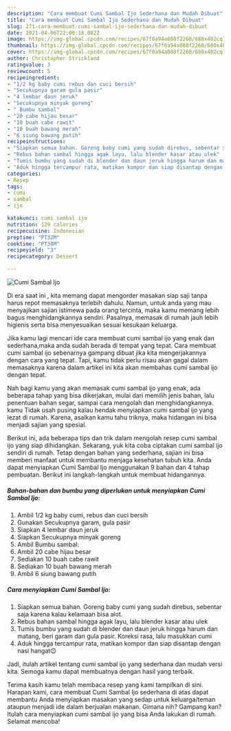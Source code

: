 ```yaml
---
description: "Cara membuat Cumi Sambal Ijo Sederhana dan Mudah Dibuat"
title: "Cara membuat Cumi Sambal Ijo Sederhana dan Mudah Dibuat"
slug: 271-cara-membuat-cumi-sambal-ijo-sederhana-dan-mudah-dibuat
date: 2021-04-06T22:00:18.082Z
image: https://img-global.cpcdn.com/recipes/67f0a94a088f2260/680x482cq70/cumi-sambal-ijo-foto-resep-utama.jpg
thumbnail: https://img-global.cpcdn.com/recipes/67f0a94a088f2260/680x482cq70/cumi-sambal-ijo-foto-resep-utama.jpg
cover: https://img-global.cpcdn.com/recipes/67f0a94a088f2260/680x482cq70/cumi-sambal-ijo-foto-resep-utama.jpg
author: Christopher Strickland
ratingvalue: 3
reviewcount: 5
recipeingredient:
- "1/2 kg baby cumi rebus dan cuci bersih"
- "Secukupnya garam gula pasir"
- "4 lembar daun jeruk"
- "Secukupnya minyak goreng"
- " Bumbu sambal"
- "20 cabe hijau besar"
- "10 buah cabe rawit"
- "10 buah bawang merah"
- "6 siung bawang putih"
recipeinstructions:
- "Siapkan semua bahan. Goreng baby cumi yang sudah direbus, sebentar saja karena kalau kelamaan bisa alot."
- "Rebus bahan sambal hingga agak layu, lalu blender kasar atau ulek"
- "Tumis bumbu yang sudah di blender dan daun jeruk hingga harum dan matang, beri garam dan gula pasir. Koreksi rasa, lalu masukkan cumi"
- "Aduk hingga tercampur rata, matikan kompor dan siap disantap dengan nasi hangat😉"
categories:
- Resep
tags:
- cumi
- sambal
- ijo

katakunci: cumi sambal ijo 
nutrition: 129 calories
recipecuisine: Indonesian
preptime: "PT32M"
cooktime: "PT38M"
recipeyield: "3"
recipecategory: Dessert

---
```



![Cumi Sambal Ijo](https://img-global.cpcdn.com/recipes/67f0a94a088f2260/680x482cq70/cumi-sambal-ijo-foto-resep-utama.jpg)

Di era  saat ini , kita memang dapat mengorder masakan siap saji tanpa harus repot memasaknya terlebih dahulu. Namun, untuk anda yang mau menyajikan sajian istimewa pada orang tercinta, maka kamu memang lebih bagus menghidangkannya sendiri. Pasalnya, memasak di rumah jauh lebih higienis serta bisa menyesuaikan sesuai kesukaan keluarga.

Jika kamu lagi mencari ide cara membuat cumi sambal ijo yang enak dan sederhana,maka anda sudah berada di tempat yang tepat. Cara membuat cumi sambal ijo  sebenarnya gampang dibuat jika kita mengerjakannya dengan cara yang tepat. Tapi, kamu tidak perlu risau akan gagal dalam memasaknya 
karena dalam artikel ini kita akan membahas cumi sambal ijo dengan tepat.  



Nah bagi kamu yang akan memasak cumi sambal ijo yang enak, ada beberapa tahap yang bisa dikerjakan, mulai dari memilih jenis bahan, lalu penentuan bahan segar, sampai cara mengolah dan menghidangkannya. kamu Tidak usah pusing kalau hendak menyiapkan cumi sambal ijo yang lezat di rumah. Karena, asalkan kamu  tahu triknya, maka hidangan ini bisa menjadi sajian yang spesial.

Berikut ini, ada beberapa tips dan trik dalam mengolah resep cumi sambal ijo yang siap dihidangkan. Sekarang, yuk kita coba ciptakan cumi sambal ijo sendiri di rumah. Tetap dengan bahan yang sederhana, sajian ini bisa memberi manfaat untuk membantu menjaga kesehatan tubuh kita. Anda dapat menyiapkan Cumi Sambal Ijo menggunakan 9 bahan dan 4 tahap pembuatan. Berikut ini langkah-langkah untuk membuat hidangannya.

<!--inarticleads1-->

##### Bahan-bahan dan bumbu yang diperlukan untuk menyiapkan Cumi Sambal Ijo:

1. Ambil 1/2 kg baby cumi, rebus dan cuci bersih
1. Gunakan Secukupnya garam, gula pasir
1. Siapkan 4 lembar daun jeruk
1. Siapkan Secukupnya minyak goreng
1. Ambil  Bumbu sambal:
1. Ambil 20 cabe hijau besar
1. Sediakan 10 buah cabe rawit
1. Sediakan 10 buah bawang merah
1. Ambil 6 siung bawang putih




<!--inarticleads2-->

##### Cara menyiapkan Cumi Sambal Ijo:

1. Siapkan semua bahan. Goreng baby cumi yang sudah direbus, sebentar saja karena kalau kelamaan bisa alot.
1. Rebus bahan sambal hingga agak layu, lalu blender kasar atau ulek
1. Tumis bumbu yang sudah di blender dan daun jeruk hingga harum dan matang, beri garam dan gula pasir. Koreksi rasa, lalu masukkan cumi
1. Aduk hingga tercampur rata, matikan kompor dan siap disantap dengan nasi hangat😉




Jadi, itulah artikel tentang  cumi sambal ijo  yang sederhana dan mudah versi kita. Semoga kamu dapat membuatnya dengan hasil yang terbaik. 

Terima kasih kamu telah membaca resep yang kami tampilkan di sini. Harapan kami, cara membuat  Cumi Sambal Ijo sederhana di atas dapat membantu Anda menyiapkan masakan yang sedap untuk keluarga/teman ataupun menjadi ide dalam berjualan makanan. Gimana nih? Gampang kan? Itulah cara menyiapkan cumi sambal ijo yang bisa Anda lakukan di rumah. Selamat mencoba!

